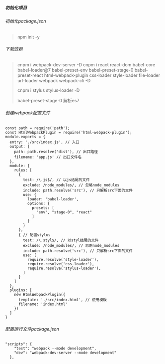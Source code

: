 ##### 初始化项目

###### 初始化package.json
> npm init -y

###### 下载依赖
> cnpm i webpack-dev-server -D
> cnpm i react react-dom babel-core babel-loader@7 babel-preset-env babel-preset-stage-0 babel-preset-react html-webpack-plugin css-loader style-loader file-loader url-loader webpack webpack-cli -D
>
> cnpm i stylus stylus-loader -D
>
> babel-preset-stage-0 解析es7


###### 创建webpack配置文件
```javas
const path = require('path');
const HtmlWebpackPlugin = require('html-webpack-plugin');
module.exports = {
  entry: './src/index.js', // 入口
  output: {
    path: path.resolve('dist'), // 出口路径
    filename: 'app.js' // 出口文件名
  },
  module: {
    rules: [
      {
        test: /\.js$/, // 以js结尾的文件
        exclude: /node_modules/, // 忽略node_modules
        include: path.resolve('src'), // 只解析src下面的文件
        use: {
          loader: 'babel-loader',
          options: {
            presets: [
              "env", "stage-0", "react"
            ]
          }
        }
      },
      { // 配置stylus
        test: /\.styl$/, // 以styl结尾的文件
        exclude: /node_modules/, // 忽略node_modules
        include: path.resolve('src'), // 只解析src下面的文件
        use: [
          require.resolve('style-loader'),
          require.resolve('css-loader'),
          require.resolve('stylus-loader'),
        ]
      }
    ]
  },
  plugins: [
    new HtmlWebpackPlugin({
      template: './src/index.html', // 使用模板
      filename: 'index.html'
    })
  ]
}
```

###### 配置运行文件package.json
```
"scripts": {
    "test": "webpack --mode development",
    "dev": "webpack-dev-server --mode development"
  },
```